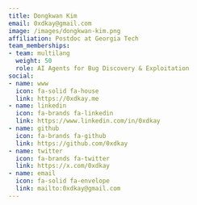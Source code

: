 ```yaml
---
title: Dongkwan Kim
email: 0xdkay@gmail.com
image: /images/dongkwan-kim.png
affiliation: Postdoc at Georgia Tech
team_memberships:
- team: multilang
  weight: 50
  role: AI Agents for Bug Discovery & Exploitation
social:
- name: www
  icon: fa-solid fa-house
  link: https://0xdkay.me
- name: linkedin
  icon: fa-brands fa-linkedin
  link: https://www.linkedin.com/in/0xdkay
- name: github
  icon: fa-brands fa-github
  link: https://github.com/0xdkay
- name: twitter
  icon: fa-brands fa-twitter
  link: https://x.com/0xdkay
- name: email
  icon: fa-solid fa-envelope
  link: mailto:0xdkay@gmail.com
---
```


